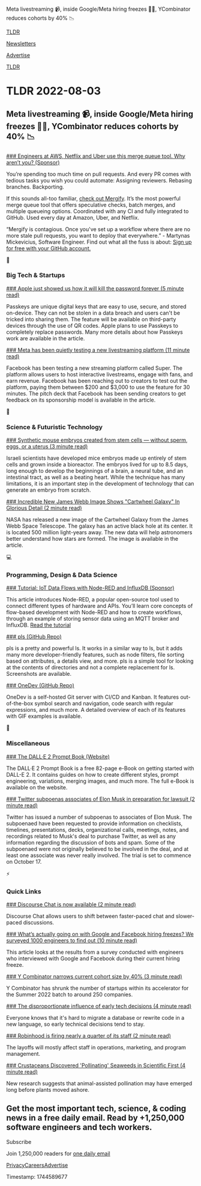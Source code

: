 Meta livestreaming 📹, inside Google/Meta hiring freezes 👨‍💻, YCombinator reduces cohorts by 40% 📉

[TLDR](/)

[Newsletters](/newsletters)

[Advertise](https://advertise.tldr.tech/)

[TLDR](/)

# TLDR 2022-08-03

## Meta livestreaming 📹, inside Google/Meta hiring freezes 👨‍💻, YCombinator reduces cohorts by 40% 📉

### 

[### Engineers at AWS, Netflix and Uber use this merge queue tool. Why aren’t you? (Sponsor)](https://www.mergify.com/?utm_source=newsletter&amp;utm_medium=social&amp;utm_campaign=tldr)

You’re spending too much time on pull requests. And every PR comes with tedious tasks you wish you could automate: Assigning reviewers. Rebasing branches. Backporting.

If this sounds all-too familiar, [check out Mergify](https://www.mergify.com/?utm_source=newsletter&utm_medium=social&utm_campaign=TLDR). It’s the most powerful merge queue tool that offers speculative checks, batch merges, and multiple queueing options. Coordinated with any CI and fully integrated to GitHub. Used every day at Amazon, Uber, and Netflix.

“Mergify is contagious. Once you've set up a workflow where there are no more stale pull requests, you want to deploy that everywhere.” - Martynas Mickevicius, Software Engineer. Find out what all the fuss is about: [Sign up for free with your GitHub account.](https://www.mergify.com/?utm_source=newsletter&utm_medium=social&utm_campaign=TLDR)

📱

### Big Tech & Startups

[### Apple just showed us how it will kill the password forever (5 minute read)](https://www.tomsguide.com/news/apple-passkeys?utm_source=tldrnewsletter)

Passkeys are unique digital keys that are easy to use, secure, and stored on-device. They can not be stolen in a data breach and users can't be tricked into sharing them. The feature will be available on third-party devices through the use of QR codes. Apple plans to use Passkeys to completely replace passwords. Many more details about how Passkeys work are available in the article.

[### Meta has been quietly testing a new livestreaming platform (11 minute read)](https://archive.ph/mm17c?utm_source=tldrnewsletter)

Facebook has been testing a new streaming platform called Super. The platform allows users to host interactive livestreams, engage with fans, and earn revenue. Facebook has been reaching out to creators to test out the platform, paying them between $200 and $3,000 to use the feature for 30 minutes. The pitch deck that Facebook has been sending creators to get feedback on its sponsorship model is available in the article.

🚀

### Science & Futuristic Technology

[### Synthetic mouse embryos created from stem cells — without sperm, eggs, or a uterus (3 minute read)](https://www.statnews.com/2022/08/01/synthetic-mouse-embryos-created-from-stem-cells-without-sperm-eggs-uterus/?utm_source=tldrnewsletter)

Israeli scientists have developed mice embryos made up entirely of stem cells and grown inside a bioreactor. The embryos lived for up to 8.5 days, long enough to develop the beginnings of a brain, a neural tube, and an intestinal tract, as well as a beating heart. While the technique has many limitations, it is an important step in the development of technology that can generate an embryo from scratch.

[### Incredible New James Webb Image Shows "Cartwheel Galaxy" In Glorious Detail (2 minute read)](https://futurism.com/the-byte/james-webb-cartwheel-galaxy-image?utm_source=tldrnewsletter)

NASA has released a new image of the Cartwheel Galaxy from the James Webb Space Telescope. The galaxy has an active black hole at its center. It is located 500 million light-years away. The new data will help astronomers better understand how stars are formed. The image is available in the article.

💻

### Programming, Design & Data Science

[### Tutorial: IoT Data Flows with Node-RED and InfluxDB (Sponsor)](https://www.influxdata.com/blog/iot-easy-node-red-influxdb/?utm_source=vendor&amp;utm_medium=referral&amp;utm_campaign=2022-08_spnsr-nl_iot-node-red&amp;utm_content=tldr)

This article introduces Node-RED, a popular open-source tool used to connect different types of hardware and APIs. You’ll learn core concepts of flow-based development with Node-RED and how to create workflows, through an example of storing sensor data using an MQTT broker and InfluxDB. [Read the tutorial](https://www.influxdata.com/blog/iot-easy-node-red-influxdb/?utm_source=vendor&utm_medium=referral&utm_campaign=2022-08_spnsr-nl_iot-node-red&utm_content=tldr)

[### pls (GitHub Repo)](https://github.com/dhruvkb/pls?utm_source=tldrnewsletter)

pls is a pretty and powerful ls. It works in a similar way to ls, but it adds many more developer-friendly features, such as node filters, file sorting based on attributes, a details view, and more. pls is a simple tool for looking at the contents of directories and not a complete replacement for ls. Screenshots are available.

[### OneDev (GitHub Repo)](https://github.com/theonedev/onedev?utm_source=tldrnewsletter)

OneDev is a self-hosted Git server with CI/CD and Kanban. It features out-of-the-box symbol search and navigation, code search with regular expressions, and much more. A detailed overview of each of its features with GIF examples is available.

🎁

### Miscellaneous

[### The DALL·E 2 Prompt Book (Website)](https://dallery.gallery/the-dalle-2-prompt-book/?utm_source=tldrnewsletter)

The DALL·E 2 Prompt Book is a free 82-page e-Book on getting started with DALL-E 2. It contains guides on how to create different styles, prompt engineering, variations, merging images, and much more. The full e-Book is available on the website.

[### Twitter subpoenas associates of Elon Musk in preparation for lawsuit (2 minute read)](https://www.washingtontimes.com/news/2022/aug/2/elon-musk-friends-subpoenaed-twitter-upcoming-laws/?utm_source=tldrnewsletter)

Twitter has issued a number of subpoenas to associates of Elon Musk. The subpoenaed have been requested to provide information on checklists, timelines, presentations, decks, organizational calls, meetings, notes, and recordings related to Musk's deal to purchase Twitter, as well as any information regarding the discussion of bots and spam. Some of the subpoenaed were not originally believed to be involved in the deal, and at least one associate was never really involved. The trial is set to commence on October 17.

⚡

### Quick Links

[### Discourse Chat is now available (2 minute read)](https://blog.discourse.org/2022/08/discourse-chat-is-now-available-try-it-out-today/?utm_source=tldrnewsletter)

Discourse Chat allows users to shift between faster-paced chat and slower-paced discussions.

[### What’s actually going on with Google and Facebook hiring freezes? We surveyed 1000 engineers to find out (10 minute read)](https://blog.interviewing.io/whats-actually-going-on-with-google-and-facebook-hiring-freezes-we-surveyed-1000-engineers-to-find-out/?utm_source=tldrnewsletter)

This article looks at the results from a survey conducted with engineers who interviewed with Google and Facebook during their current hiring freeze.

[### Y Combinator narrows current cohort size by 40% (3 minute read)](https://techcrunch.com/2022/08/02/y-combinator-narrows-current-cohort-size-by-40-citing-downturn-and-funding-environment/?utm_source=tldrnewsletter)

Y Combinator has shrunk the number of startups within its accelerator for the Summer 2022 batch to around 250 companies.

[### The disproportionate influence of early tech decisions (4 minute read)](https://brandur.org/fragments/early-tech-decisions?utm_source=tldrnewsletter)

Everyone knows that it's hard to migrate a database or rewrite code in a new language, so early technical decisions tend to stay.

[### Robinhood is firing nearly a quarter of its staff (2 minute read)](https://www.theverge.com/2022/8/2/23289369/robinhood-fires-23-percent-staff-second-round-layoffs?utm_source=tldrnewsletter)

The layoffs will mostly affect staff in operations, marketing, and program management.

[### Crustaceans Discovered 'Pollinating' Seaweeds in Scientific First (4 minute read)](https://www.sciencealert.com/crustaceans-found-pollinating-seaweeds-in-an-ocean-first?utm_source=tldrnewsletter)

New research suggests that animal-assisted pollination may have emerged long before plants moved ashore.

## Get the most important tech, science, & coding news in a free daily email. Read by +1,250,000 software engineers and tech workers.

Subscribe

Join 1,250,000 readers for [one daily email](/api/latest/tech)

[Privacy](/privacy)[Careers](https://jobs.ashbyhq.com/tldr.tech)[Advertise](/tech/advertise)

Timestamp: 1744589677